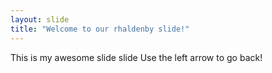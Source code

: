 ```yaml
---
layout: slide
title: "Welcome to our rhaldenby slide!"
---
```

This is my awesome slide slide
Use the left arrow to go back!
